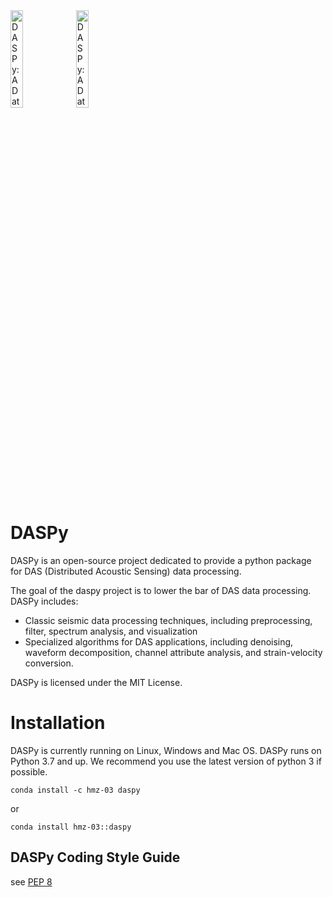 <img alt="DASPy: A Data Processing Python Toolkit for Distributed Acoustic Sensing." class="right" style="width: 20%" src="https://upload.wikimedia.org/wikipedia/en/3/3c/Logo_of_University_of_Science_and_Technology_of_China.svg"/>
<img alt="DASPy: A Data Processing Python Toolkit for Distributed Acoustic Sensing." class="right" style="width: 20%" src="https://dams.ustc.edu.cn/_upload/tpl/0c/4e/3150/template3150/images/pcdams.png"/>


# DASPy

DASPy is an open-source project dedicated to provide a python package for DAS (Distributed Acoustic Sensing) data processing.

The goal of the daspy project is to lower the bar of DAS data processing. DASPy includes:
* Classic seismic data processing techniques, including preprocessing, filter, spectrum analysis, and visualization
* Specialized algorithms for DAS applications, including denoising, waveform decomposition, channel attribute analysis, and strain-velocity conversion. 

DASPy is licensed under the MIT License.

# Installation
DASPy is currently running on Linux, Windows and Mac OS.
DASPy runs on Python 3.7 and up. We recommend you use the latest version of python 3 if possible.

```
conda install -c hmz-03 daspy
```
or
```
conda install hmz-03::daspy
```

## DASPy Coding Style Guide
see [PEP 8](https://peps.python.org/pep-0008/)
